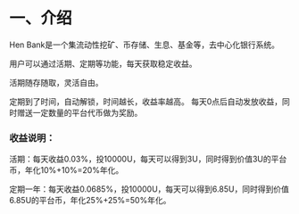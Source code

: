 # 一、介绍

Hen Bank是一个集流动性挖矿、币存储、生息、基金等，去中心化银行系统。 

用户可以通过活期、定期等功能，每天获取稳定收益。

 活期随存随取，灵活自由。 

定期到了时间，自动解锁，时间越长，收益率越高。 每天0点后自动发放收益，同时赠送一定数量的平台代币做为奖励。 

### 收益说明： 

活期：每天收益0.03%，投10000U，每天可以得到3U，同时得到价值3U的平台币，年化10%+10%=20%年化。 

定期一年：每天收益0.0685%，投10000U，每天可以得到6.85U，同时得到价值6.85U的平台币，年化25%+25%=50%年化。



